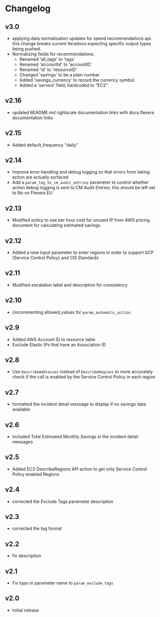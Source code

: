 # Changelog

## v3.0

- applying data normalization updates for spend recommendations api. this change breaks current iterations expecting specific output types being pushed.
- Normalizing fields for recommendations:
  - Renamed 'all_tags' to 'tags'
  - Renamed 'accountId' to 'accountID'
  - Renamed 'id' to 'resourceID'
  - Changed 'savings' to be a plain number
  - Added 'savings_currency' to record the currency symbol.
  - Added a 'service' field, hardcoded to "EC2"

## v2.16

- updated README.md rightscale documentation links with docs.flexera documentation links

## v2.15

- Added default_frequency "daily"

## v2.14

- Improve error handling and debug logging so that errors from taking action are actually surfaced
- Add a `param_log_to_cm_audit_entries` parameter to control whether action debug logging is sent to CM Audit
  Entries; this should be left set to No on Flexera EU

## v2.13

- Modified policy to use per hour cost for unused IP from AWS pricing document for calculating estimated savings.

## v2.12

- Added a new input parameter to enter regions in order to support SCP (Service Control Policy) and CIS Standards

## v2.11

- Modified escalation label and description for consistency

## v2.10

- Uncommenting allowed_values for `param_automatic_action`

## v2.9

- Added AWS Account ID to resource table
- Exclude Elastic IPs that have an Association ID

## v2.8

- Use `DescribeAddresses` instead of `DescribeRegions` to more accurately check if the call is enabled by the
  Service Control Policy in each region

## v2.7

- formatted the incident detail message to display if no savings data available

## v2.6

- Included Total Estimated Monthly Savings in the incident detail messages

## v2.5

- Added EC2 DescribeRegions API action to get only Service Control Policy enabled Regions

## v2.4

- corrected the Exclude Tags parameter description

## v2.3

- corrected the tag format

## v2.2

- fix description

## v2.1

- Fix typo in parameter name to `param_exclude_tags`

## v2.0

- initial release
